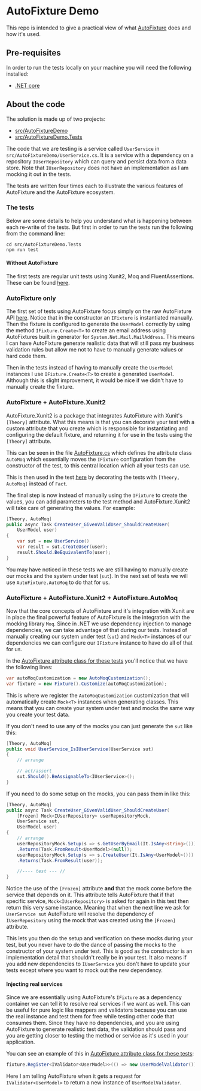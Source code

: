 # AutoFixture Demo

This repo is intended to give a practical view of what [AutoFixture](https://github.com/AutoFixture/AutoFixture) does and how it's used.

## Pre-requisites

In order to run the tests locally on your machine you will need the following installed:

- [.NET core](https://dotnet.microsoft.com/download)

## About the code

The solution is made up of two projects:

- [src/AutoFixtureDemo](src/AutoFixtureDemo)
- [src/AutoFixtureDemo.Tests](src/AutoFixtureDemo.Tests)

The code that we are testing is a service called `UserService` in `src/AutoFixtureDemo/UserService.cs`. It is a service with a dependency on a repository `IUserRepository` which can query and persist data from a data store. Note that `IUserRepository` does not have an implementation as I am mocking it out in the tests.

The tests are written four times each to illustrate the various features of AutoFixture and the AutoFixture ecosystem.

### The tests

Below are some details to help you understand what is happening between each re-write of the tests. But first in order to run the tests run the following from the command line:

```
cd src/AutoFixtureDemo.Tests
npm run test
```

#### Without AutoFixture

The first tests are regular unit tests using Xunit2, Moq and FluentAssertions. These can be found [here](src/AutoFixtureDemo.Tests/1WithoutAutoFixture/UserServiceTests.cs).

### AutoFixture only

The first set of tests using AutoFixture focus simply on the raw AutoFixture API [here](src/AutoFixtureDemo.Tests/2AutoFixtureOnly/UserServiceTests.cs). Notice that in the constructor an `IFixture` is instantiated manually. Then the fixture is configured to generate the `UserModel` correctly by using the method `IFixture.Create<T>` to create an email address using AutoFixtures built in generator for `System.Net.Mail.MailAddress`. This means I can have AutoFixture generate realistic data that will still pass my business validation rules but allow me not to have to manually generate values or hard code them.

Then in the tests instead of having to manually create the `UserModel` instances I use `IFixture.Create<T>` to create a generated `UserModel`. Although this is slight improvement, it would be nice if we didn't have to manually create the fixture.

### AutoFixture + AutoFixture.Xunit2

AutoFixture.Xunit2 is a package that integrates AutoFixture with Xunit's `[Theory]` attribute. What this means is that you can decorate your test with a custom attribute that you create which is responsible for instantiating and configuring the default fixture, and returning it for use in the tests using the `[Theory]` attribute.

This can be seen in the file [AutoFixture.cs](src/AutoFixtureDemo.Tests/3AutoFixtureXunit/AutoFixture.cs) which defines the attribute class `AutoMoq` which essentially moves the `IFixture` configuration from the constructor of the test, to this central location which all your tests can use.

This is then used in the test [here](src/AutoFixtureDemo.Tests/3AutoFixtureXunit/UserServiceTests.cs) by decorating the tests with `[Theory, AutoMoq]` instead of `Fact`.

The final step is now instead of manually using the `IFixture` to create the values, you can add parameters to the test method and AutoFixture.Xunit2 will take care of generating the values. For example:

```csharp
[Theory, AutoMoq]
public async Task CreateUser_GivenValidUser_ShouldCreateUser(
    UserModel user)
{
    var sut = new UserService()
    var result = sut.CreateUser(user);
    result.Should.BeEquivalentTo(user);
}
```

You may have noticed in these tests we are still having to manually create our mocks and the system under test (`sut`). In the next set of tests we will use `AutoFixture.AutoMoq` to do that for us.

### AutoFixture + AutoFixture.Xunit2 + AutoFixture.AutoMoq

Now that the core concepts of AutoFixture and it's integration with Xunit are in place the final powerful feature of AutoFixture is the integration with the mocking library `Moq`. Since in .NET we use dependency injection to manage dependencies, we can take advantage of that during our tests. Instead of manually creating our system under test (`sut`) and `Mock<T>` instances of our dependencies we can configure our `IFixture` instance to have do all of that for us.

In the [AutoFixture attribute class for these tests](src/AutoFixtureDemo.Tests/4AutoFixtureAndAutoMoq/AutoFixture.cs) you'll notice that we have the following lines:

```csharp
var autoMoqCustomization = new AutoMoqCustomization();
var fixture = new Fixture().Customize(autoMoqCustomization);
```

This is where we register the `AutoMoqCustomization` customization that will automatically create `Mock<T>` instances when generating classes. This means that you can create your system under test and mocks the same way you create your test data.

If you don't need to use any of the mocks you can just generate the `sut` like this:

```csharp
[Theory, AutoMoq]
public void UserService_IsIUserService(UserService sut)
{
    // arrange

    // act/assert
    sut.Should().BeAssignableTo<IUserService>();
}
```

If you need to do some setup on the mocks, you can pass them in like this:

```csharp
[Theory, AutoMoq]
public async Task CreateUser_GivenValidUser_ShouldCreateUser(
    [Frozen] Mock<IUserRepository> userRepositoryMock,
    UserService sut,
    UserModel user)
{
    // arrange
    userRepositoryMock.Setup(s => s.GetUserByEmail(It.IsAny<string>()))
    .Returns(Task.FromResult<UserModel>(null));
    userRepositoryMock.Setup(s => s.CreateUser(It.IsAny<UserModel>()))
    .Returns(Task.FromResult(user));

    //---- test --- //
}
```

Notice the use of the `[Frozen]` attribute **and** that the mock come before the service that depends on it. This attribute tells AutoFixture that if that specific service, `Mock<IUserRepository>` is asked for again in this test then return this very same instance. Meaning that when the next line we ask for `UserService sut` AutoFixture will resolve the dependency of `IUserRepository` using the mock that was created using the `[Frozen]` attribute.

This lets you then do the setup and verification on these mocks during your test, but you never have to do the dance of passing the mocks to the constructor of your system under test. This is good as the constructor is an implementation detail that shouldn't really be in your test. It also means if you add new dependencies to `IUserService` you don't have to update your tests except where you want to mock out the new dependency.

#### Injecting real services

Since we are essentially using AutoFixture's `IFixture` as a dependency container we can tell it to resolve real services if we want as well. This can be useful for pure logic like mappers and validators because you can use the real instance and test them for free while testing other code that consumes them. Since they have no dependencies, and you are using AutoFixture to generate realistic test data, the validation should pass and you are getting closer to testing the method or service as it's used in your application.

You can see an example of this in [AutoFixture attribute class for these tests](src/AutoFixtureDemo.Tests/4AutoFixtureAndAutoMoq/AutoFixture.cs):

```csharp
fixture.Register<IValidator<UserModel>>(() => new UserModelValidator());
```

Here I am telling AutoFixture when it gets a request for `IValidator<UserModel>` to return a new instance of `UserModelValidator`.
